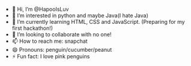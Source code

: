 - 👋 Hi, I’m @HapooIsLuv
- 👀 I’m interested in python and maybe Java(I hate Java)
- 🌱 I’m currently learning HTML, CSS and JavaScript. (Preparing for my first hackathon!)
- 💞️ I’m looking to collaborate with no one!
- 📫 How to reach me: snapchat
- 😄 Pronouns: penguin/cucumber/peanut
- ⚡ Fun fact: I love pink penguins

<!---
HapooIsLuv/HapooIsLuv is a ✨ special ✨ repository because its `README.md` (this file) appears on your GitHub profile.
You can click the Preview link to take a look at your changes.
--->
